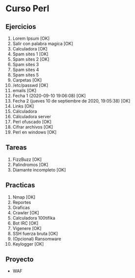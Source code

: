 # Curso Perl

## Ejercicios
1. Lorem Ipsum [OK]
2. Salir con palabra magica [OK]
3. Calculadora [OK]
4. Spam sites 1 [OK]
5. Spam sites 2 [OK]
6. Spam sites 3 
7. Spam sites 4 
8. Spam sites 5 
9. Carpetas [OK] 
10. /etc/passwd [OK]
11. emails [OK]
12. Fecha 1 (2020-09-10 19:06:08) [OK]
13. Fecha 2 (jueves 10 de septiembre de 2020, 19:05:38) [OK]
14. Links [OK]
15. Cálculadora
16. Cálculadora server
17. Perl ofuscado [OK]
18. Cifrar archivos [OK]
19. Perl en windows [OK]

## Tareas
1. FizzBuzz [OK]
1. Palindromos [OK]
1. Diamante incompleto [OK]

## Practicas
1. Nmap [OK]
2. Reportes 
3. Graficas
4. Crawler [OK]
5. Calculadora 100tifika
6. Bot IRC [OK]
7. Vigenere [OK]
8. SSH fuerza bruta [OK]
9. (Opcional) Ransomware
10. Keylogger [OK]

## Proyecto
+ WAF